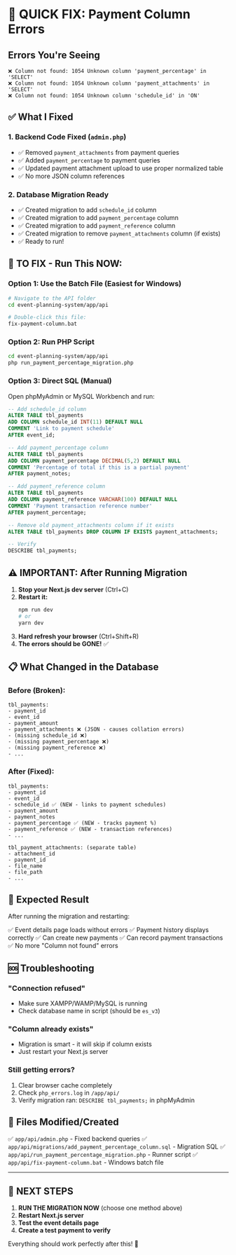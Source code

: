 # 🚨 QUICK FIX: Payment Column Errors

## Errors You're Seeing

```
❌ Column not found: 1054 Unknown column 'payment_percentage' in 'SELECT'
❌ Column not found: 1054 Unknown column 'payment_attachments' in 'SELECT'
❌ Column not found: 1054 Unknown column 'schedule_id' in 'ON'
```

## ✅ What I Fixed

### 1. Backend Code Fixed (`admin.php`)
- ✅ Removed `payment_attachments` from payment queries
- ✅ Added `payment_percentage` to payment queries
- ✅ Updated payment attachment upload to use proper normalized table
- ✅ No more JSON column references

### 2. Database Migration Ready
- ✅ Created migration to add `schedule_id` column
- ✅ Created migration to add `payment_percentage` column
- ✅ Created migration to add `payment_reference` column
- ✅ Created migration to remove `payment_attachments` column (if exists)
- ✅ Ready to run!

## 🔧 TO FIX - Run This NOW:

### Option 1: Use the Batch File (Easiest for Windows)

```bash
# Navigate to the API folder
cd event-planning-system/app/api

# Double-click this file:
fix-payment-column.bat
```

### Option 2: Run PHP Script

```bash
cd event-planning-system/app/api
php run_payment_percentage_migration.php
```

### Option 3: Direct SQL (Manual)

Open phpMyAdmin or MySQL Workbench and run:

```sql
-- Add schedule_id column
ALTER TABLE tbl_payments
ADD COLUMN schedule_id INT(11) DEFAULT NULL
COMMENT 'Link to payment schedule'
AFTER event_id;

-- Add payment_percentage column
ALTER TABLE tbl_payments
ADD COLUMN payment_percentage DECIMAL(5,2) DEFAULT NULL
COMMENT 'Percentage of total if this is a partial payment'
AFTER payment_notes;

-- Add payment_reference column
ALTER TABLE tbl_payments
ADD COLUMN payment_reference VARCHAR(100) DEFAULT NULL
COMMENT 'Payment transaction reference number'
AFTER payment_percentage;

-- Remove old payment_attachments column if it exists
ALTER TABLE tbl_payments DROP COLUMN IF EXISTS payment_attachments;

-- Verify
DESCRIBE tbl_payments;
```

## ⚠️ IMPORTANT: After Running Migration

1. **Stop your Next.js dev server** (Ctrl+C)
2. **Restart it:**
   ```bash
   npm run dev
   # or
   yarn dev
   ```
3. **Hard refresh your browser** (Ctrl+Shift+R)
4. **The errors should be GONE!** ✅

## 📋 What Changed in the Database

### Before (Broken):
```
tbl_payments:
- payment_id
- event_id
- payment_amount
- payment_attachments ❌ (JSON - causes collation errors)
- (missing schedule_id ❌)
- (missing payment_percentage ❌)
- (missing payment_reference ❌)
- ...
```

### After (Fixed):
```
tbl_payments:
- payment_id
- event_id
- schedule_id ✅ (NEW - links to payment schedules)
- payment_amount
- payment_notes
- payment_percentage ✅ (NEW - tracks payment %)
- payment_reference ✅ (NEW - transaction references)
- ...

tbl_payment_attachments: (separate table)
- attachment_id
- payment_id
- file_name
- file_path
- ...
```

## 🎯 Expected Result

After running the migration and restarting:

✅ Event details page loads without errors
✅ Payment history displays correctly
✅ Can create new payments
✅ Can record payment transactions
✅ No more "Column not found" errors

## 🆘 Troubleshooting

### "Connection refused"
- Make sure XAMPP/WAMP/MySQL is running
- Check database name in script (should be `es_v3`)

### "Column already exists"
- Migration is smart - it will skip if column exists
- Just restart your Next.js server

### Still getting errors?
1. Clear browser cache completely
2. Check `php_errors.log` in `/app/api/`
3. Verify migration ran: `DESCRIBE tbl_payments;` in phpMyAdmin

## 📁 Files Modified/Created

✅ `app/api/admin.php` - Fixed backend queries
✅ `app/api/migrations/add_payment_percentage_column.sql` - Migration SQL
✅ `app/api/run_payment_percentage_migration.php` - Runner script
✅ `app/api/fix-payment-column.bat` - Windows batch file

---

## 🚀 NEXT STEPS

1. **RUN THE MIGRATION NOW** (choose one method above)
2. **Restart Next.js server**
3. **Test the event details page**
4. **Create a test payment to verify**

Everything should work perfectly after this! 🎉
